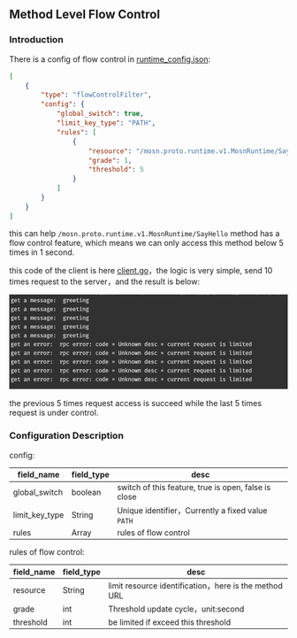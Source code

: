 ## Method Level Flow Control

### Introduction

There is a config of flow control in [runtime_config.json](../../../../configs/runtime_config.json):

```json
[
    {
        "type": "flowControlFilter",
        "config": {
            "global_switch": true,
            "limit_key_type": "PATH",
            "rules": [
                {
                    "resource": "/mosn.proto.runtime.v1.MosnRuntime/SayHello",
                    "grade": 1,
                    "threshold": 5
                }
            ]
        }
    }
]
```
this can help `/mosn.proto.runtime.v1.MosnRuntime/SayHello` method has a flow control feature, which means we can only access this method below 5 times in 1 second.

this code of the client is here [client.go](../../../../demo/flowcontrol/client.go)，the logic is very simple, send 10 times request to the server，and the result is below:

![img.png](../../../../img/flow_control.png)

the previous 5 times request access is succeed while the last 5 times request is under control.

### Configuration Description

config:

| field_name | field_type | desc |
|  ----  | ----  | ---- |
| global_switch  | boolean | switch of this feature, true is open, false is close |
| limit_key_type  | String | Unique identifier，Currently a fixed value `PATH` |
| rules  | Array | rules of flow control |

rules of flow control:

| field_name | field_type | desc |
|  ----  | ----  | ---- |
| resource  | String | limit resource identification，here is the method URL |
| grade  | int | Threshold update cycle，unit:second |
| threshold  | int | be limited if exceed this threshold |